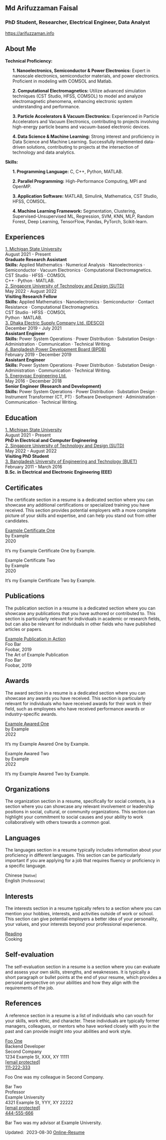 <!DOCTYPE html>
<html lang="en">
<body>
<div class="wrapper">
<section class="basic">
<div class="header">
<h1 class="name">Md Arifuzzaman Faisal</h1>
<h3 class="title">PhD Student, Researcher, Electrical Engineer, Data Analyst</h3>
<div class="contact">

<div class="contact-item" title="website">
<i class="fa-solid fa-globe"></i>
<a href="https://arifuzzaman.info" target="_blank">https://arifuzzaman.info</a>
</div>
</div>
</div>
</section>
<section class="profile" style="order: 1">
<div class="section-title">
<h2>About Me</h2>
</div>
<div class="section-content">
<div class="description markdown">
<b>Technical Proficiency:</b> <br>
<ul>
<b>1. Nanoelectronics, Semiconductor & Power Electronics:</b> Expert in nanoscale electronics, semiconductor materials, and power electronics. Proficient in modeling with COMSOL and Matlab.
</ul>
<ul>
<b>2. Computational Electromagnetics:</b> Utilize advanced simulation techniques (CST Studio, HFSS, COMSOL) to model and analyze electromagnetic phenomena, enhancing electronic system understanding and performance.
</ul>
<ul>
<b>3. Particle Accelerators & Vacuum Electronics:</b>  Experienced in Particle Accelerators and Vacuum Electronics, contributing to projects involving high-energy particle beams and vacuum-based electronic devices.
</ul>
<ul>
<b>4. Data Science & Machine Learning:</b> Strong interest and proficiency in Data Science and Machine Learning. Successfully implemented data-driven solutions, contributing to projects at the intersection of technology and data analytics.
</ul>

<b>Skills:</b> <br>
<ul>
<b>1. Programming Language:</b> C, C++, Python, MATLAB.
</ul>
<ul>
<b>2. Parallel Programming:</b> High-Performance Computing, MPI and OpenMP.
</ul>
<ul>
<b>3. Application Software:</b> MATLAB, Simulink, Mathematica, CST Studio, HFSS, COMSOL.
</ul>
<ul>
<b>4. Machine Learning Framework:</b> Segmentation, Clustering, Supervised-Unsupervised ML, Regression, SVM, KNN, MLP, Random Forest, Deep Learning, TensorFlow, Pandas, PyTorch, Scikit-learn.
</ul>

</div>
</div>
</section>


<section class="experience" style="order: 2">
<div class="section-title">
<i class="section-icon fa-solid fa-briefcase"></i>
<h2>Experiences</h2>
</div>
<div class="section-content">
<div class="description markdown">
</div>
<div class="items">
<div class="item">
<div class="row">
<div class="company">
<a href="#">1. Michigan State University</a>
</div>
<div class="date">
<span>August 2021 - Present</span>
</div>
</div>
<div class="row">
<div class="role">
<span><b>Graduate Research Assistant</b></span>
</div>
</div>
<div class="description markdown">
<b>Skills:</b> Applied Mathematics · Numerical Analysis · Nanoelectronics · Semiconductor · Vacuum Electronics · Computational Electromagnetics. 
<br>CST Studio · HFSS · COMSOL <br>
C++ · Python · MATLAB.
</div>
</div>
<div class="item">
<div class="row">
<div class="company">
<a href="#">2. Singapore University of Technology and Design (SUTD)</a>
</div>
<div class="date">
<span>May 2022 - August 2022</span>
</div>
</div>
<div class="row">
<div class="role">
<span><b>Visiting Research Fellow</b></span>
</div>
</div>
<div class="description markdown">
<b>Skills:</b> Applied Mathematics · Nanoelectronics · Semiconductor · Contact Resistance · Computational Electromagnetics. 
<br>CST Studio · HFSS · COMSOL <br>
Python · MATLAB.
</div>
</div>
<div class="item">
<div class="row">
<div class="company">
<a href="#">3. Dhaka Electric Supply Company Ltd. (DESCO)</a>
</div>
<div class="date">
<span>December 2019 - July 2021</span>
</div>
</div>
<div class="row">
<div class="role">
<span><b>Assistant Engineer</b></span>
</div>
</div>
<div class="description markdown">
<b>Skills:</b> Power System Operations · Power Distribution · Substation Design · Administration · Communication · Technical Writing.
</div>
</div>

<div class="item">
<div class="row">
<div class="company">
<a href="#">4. Bangladesh Power Development Board (BPDB)</a>
</div>
<div class="date">
<span>February 2019 - December 2019</span>
</div>
</div>
<div class="row">
<div class="role">
<span><b>Assistant Engineer</b></span>
</div>
</div>
<div class="description markdown">
<b>Skills:</b> Power System Operations · Power Distribution · Substation Design · Administration · Communication · Technical Writing.
</div>
</div>

<div class="item">
<div class="row">
<div class="company">
<a href="#">5. Energypac Engineering Ltd.</a>
</div>
<div class="date">
<span>May 2016 - December 2018</span>
</div>
</div>
<div class="row">
<div class="role">
<span><b>Senior Engineer (Research and Development)</b></span>
</div>
</div>
<div class="description markdown">
<b>Skills:</b> Power System Operations · Power Distribution · Substation Design · Instrument Transformer (CT, PT) · Software Development · Administration · Communication · Technical Writing.
</div>
</div>


</div>
</div>
</section>


<section class="education" style="order: 3">
<div class="section-title">
<i class="section-icon fa-solid fa-briefcase"></i>
<h2>Education</h2>
</div>
<div class="section-content">
<div class="description markdown">
</div>
<div class="items">
<div class="item">
<div class="row">
<div class="company">
<a href="#">1. Michigan State University</a>
</div>
<div class="date">
<span>August 2021 - Present</span>
</div>
</div>
<div class="row">
<div class="role">
<span><b>PhD in Electrical and Computer Engineering</b></span>
</div>
</div>
</div>
<div class="item">
<div class="row">
<div class="company">
<a href="#">2. Singapore University of Technology and Design (SUTD)</a>
</div>
<div class="date">
<span>May 2022 - August 2022</span>
</div>
</div>
<div class="row">
<div class="role">
<span><b>Visiting PhD Student</b></span>
</div>
</div>
</div>
<div class="item">
<div class="row">
<div class="company">
<a href="#">3. Bangladesh University of Engineering and Technology (BUET)</a>
</div>
<div class="date">
<span>February 2011 - March 2016</span>
</div>
</div>
<div class="row">
<div class="role">
<span><b>B.Sc. in Electrical and Electronic Engineering (EEE)</b></span>
</div>
</div>
</div>


</div>
</div>
</section>



<section class="certificate" style="order: 6">
<div class="section-title">
<i class="section-icon fa-solid fa-certificate"></i>
<h2>Certificates</h2>
</div>
<div class="section-content">
<div class="description markdown">
<p>The certificate section in a resume is a dedicated section where you can showcase any additional certifications or specialized training you have received. This section provides potential employers with a more complete picture of your skills and expertise, and can help you stand out from other candidates.</p>
</div>
<div class="items">
<div class="item">
<div class="row">
<div class="certificate-name">
<a href="#">Example Certificate One</a>
</div>
</div>
<div class="row">
<div class="issuer">
<span>by Example</span>
</div>
<div class="date">
<span>2020</span>
</div>
</div>
<div class="description markdown">
<p>It’s my Example Certificate One by Example.</p>
</div>
</div>
<div class="item">
<div class="row">
<div class="certificate-name">
<span>Example Certificate Two</span>
</div>
</div>
<div class="row">
<div class="issuer">
<span>by Example</span>
</div>
<div class="date">
<span>2020</span>
</div>
</div>
<div class="description markdown">
<p>It’s my Example Certificate Two by Example.</p>
</div>
</div>
</div>
</div>
</section>
<section class="publication" style="order: 7">
<div class="section-title">
<i class="section-icon fa-solid fa-newspaper"></i>
<h2>Publications</h2>
</div>
<div class="section-content">
<div class="description markdown">
<p>The publication section in a resume is a dedicated section where you can showcase any publications that you have authored or contributed to. This section is particularly relevant for individuals in academic or research fields, but can also be relevant for individuals in other fields who have published articles or papers.</p>
</div>
<div class="items">
<div class="item">
<div class="publication-title">
<a href="#" target="_blank">Example Publication in Action</a>
</div>
<div class="authors">
<span>Foo Bar</span>
</div>
<div class="conference">
<span>Foobar, 2019</span>
</div>
</div>
<div class="item">
<div class="publication-title">
<span>The Art of Example Publication</span>
</div>
<div class="authors">
<span>Foo Bar</span>
</div>
<div class="conference">
<span>Foobar, 2019</span>
</div>
</div>
</div>
</div>
</section>
<section class="award" style="order: 8">
<div class="section-title">
<i class="section-icon fa-solid fa-award"></i>
<h2>Awards</h2>
</div>
<div class="section-content">
<div class="description markdown">
<p>The award section in a resume is a dedicated section where you can showcase any awards you have received. This section is particularly relevant for individuals who have received awards for their work in their field, such as employees who have received performance awards or industry-specific awards.</p>

</div>
<div class="items">
<div class="item">
<div class="row">
<div class="award-name">
<a href="#">Example Awared One</a>
</div>
</div>
<div class="row">
<div class="awarder">
<span>by Example</span>
</div>
<div class="date">
<span>2022</span>
</div>
</div>
<div class="description markdown">
<p>It’s my Example Awared One by Example.</p>
</div>
</div>
<div class="item">
<div class="row">
<div class="award-name">
<span>Example Awared Two</span>
</div>
</div>
<div class="row">
<div class="awarder">
<span>by Example</span>
</div>
<div class="date">
<span>2022</span>
</div>
</div>
<div class="description markdown">
<p>It’s my Example Awared Two by Example.</p>
</div>
</div>
</div>
</div>
</section>

<section class="organization" style="order: 10">
<div class="section-title">
<i class="section-icon fa-solid fa-house-user"></i>
<h2>Organizations</h2>
</div>
<div class="section-content">
<div class="description markdown">
<p>The organization section in a resume, specifically for social contexts, is a section where you can showcase any relevant involvement or leadership positions in social, cultural, or community organizations. This section can highlight your commitment to social causes and your ability to work collaboratively with others towards a common goal.</p>

</div>
</div>
</section>
<section class="language" style="order: 11">
<div class="section-title">
<i class="section-icon fa-solid fa-earth-americas"></i>
<h2>Languages</h2>
</div>
<div class="section-content">
<div class="description markdown">
<p>The languages section in a resume typically includes information about your proficiency in different languages. This section can be particularly important if you are applying for a job that requires fluency or proficiency in a specific language.</p>

</div>
<div class="items">
<div class="item">
<span>Chinese</span>
<small>[Native]</small>
</div>
<div class="item">
<span>English</span>
<small>[Professional]</small>
</div>
</div>
</div>
</section>
<section class="interest" style="order: 12">
<div class="section-title">
<i class="section-icon fa-solid fa-hand-spock"></i>
<h2>Interests</h2>
</div>
<div class="section-content">
<div class="description markdown">
<p>The interests section in a resume typically refers to a section where you can mention your hobbies, interests, and activities outside of work or school. This section can give potential employers a better idea of your personality, your values, and your interests beyond your professional experience.</p>

</div>
<div class="items">
<div class="item">
<a href="#" target="_blank">Reading</a>
</div>
<div class="item">
<span>Cooking</span>
</div>
</div>
</div>
</section>
<section class="evaluation" style="order: 13">
<div class="section-title">
<i class="section-icon fa-solid fa-hand-sparkles"></i>
<h2>Self-evaluation</h2>
</div>
<div class="section-content">
<div class="description markdown">
<p>The self-evaluation section in a resume is a section where you can evaluate and assess your own skills, strengths, and weaknesses. It is typically a short paragraph or bullet points at the end of your resume, which provides a personal perspective on your abilities and how they align with the requirements of the job.</p>

</div>
</div>
</section>
<section class="reference" style="order: 14">
<div class="section-title">
<i class="section-icon fa-solid fa-circle-nodes"></i>
<h2>References</h2>
</div>
<div class="section-content">
<div class="description markdown">
<p>A reference section in a resume is a list of individuals who can vouch for your skills, work ethic, and character. These individuals are typically former managers, colleagues, or mentors who have worked closely with you in the past and can provide insight into your abilities and work style.</p>

</div>
<div class="items">
<div class="item">
<div class="reference-name">
<a href="#">Foo One</a>
</div>
<div class="reference-title">
<span>Backend Developer</span>
</div>
<div class="reference-institution">
<span>Second Company</span>
</div>
<div class="reference-address">
<span>1234 Example St, XXX, XY 11111</span>
</div>
<div class="reference-email">
<a href="/cdn-cgi/l/email-protection#294f46460746474c694c51484459454c074a4644"><span class="__cf_email__" data-cfemail="2b4d44440544454e6b4e534a465b474e05484446">[email&#160;protected]</span></a>
</div>
<div class="reference-phone">
<a href="tel:111-222-333">111-222-333</a>
</div>
<div class="description markdown">
<p>Foo One was my colleague in Second Company.</p>
</div>
</div>
<div class="item">
<div class="reference-name">
<span>Bar Two</span>
</div>
<div class="reference-title">
<span>Professor</span>
</div>
<div class="reference-institution">
<span>Example University</span>
</div>
<div class="reference-address">
<span>4321 Example St, YYY, XY 22222</span>
</div>
<div class="reference-email">
<a href="/cdn-cgi/l/email-protection#204241520e54574f604558414d504c450e434f4d"><span class="__cf_email__" data-cfemail="046665762a70736b44617c65697468612a676b69">[email&#160;protected]</span></a>
</div>
<div class="reference-phone">
<a href="tel:444-555-666">444-555-666</a>
</div>
<div class="description markdown">
<p>Bar Two was my advisor at Example University.</p>
</div>
</div>
</div>
</div>
</section>
</div><footer class="footer">
<span>Updated:&nbsp;</span>
<span>2023-08-30</span>
<i class="fa-solid fa-heart fa-beat-fade"></i>
<a href="https://github.com/tarrex/online-resume" target="_blank">Online-Resume</a>
</footer>
<script data-cfasync="false" src="/cdn-cgi/scripts/5c5dd728/cloudflare-static/email-decode.min.js"></script><script src="/cdn-cgi/scripts/7d0fa10a/cloudflare-static/rocket-loader.min.js" data-cf-settings="35ec026eccccb7d4e53fff00-|49" defer></script></body>
</html>
